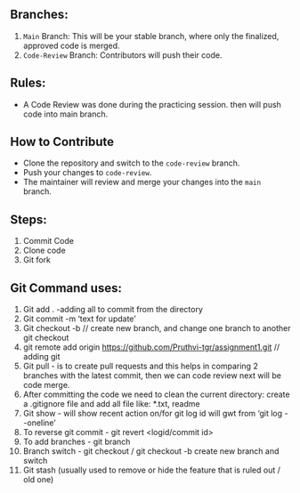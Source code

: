 ## Branches: 

1. `Main` Branch: This will be your stable branch, where only the finalized, approved code is merged.
2. `Code-Review` Branch: Contributors will push their code.

## Rules: 
- A Code Review was done during the practicing session. then will push code into main branch.


## How to Contribute
- Clone the repository and switch to the `code-review` branch.
- Push your changes to `code-review`.
- The maintainer will review and merge your changes into the `main` branch.

## Steps:
1. Commit Code
2. Clone code
3. Git fork

## Git Command uses:

1. Git add . -adding all to commit from the directory
2. Git commit -m ‘text for update’
3. Git checkout -b <branch name>  // create new branch, and change one branch to another git checkout <branch name> 
4. git remote add origin https://github.com/Pruthvi-tgr/assignment1.git // adding git
5. Git pull - is to create pull requests and this helps in comparing 2 branches with the latest commit, then we can code review next will be code merge. 
6. After committing the code we need to clean the current directory: create a .gitignore file and add all file like: *.txt, readme
7. Git show <log id>- will show recent action on/for git log id will gwt from         ‘git log --oneline’
8. To reverse git commit - git revert <logid/commit id> 
9. To add branches  - git branch <brnach name>
10. Branch switch - git checkout  <branch name> / git checkout  -b <branch name> create new branch and switch
11. Git stash (usually used to remove or hide the feature that is ruled out / old one)
